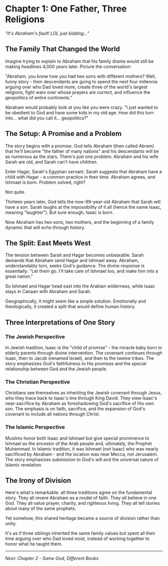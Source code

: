 # Chapter 1: One Father, Three Religions

*"It's Abraham's fault! LOL just kidding..."*

## The Family That Changed the World

Imagine trying to explain to Abraham that his family drama would still be making headlines 4,000 years later. Picture the conversation:

"Abraham, you know how you had two sons with different mothers? Well, funny story - their descendants are going to spend the next four millennia arguing over who Dad loved more, create three of the world's largest religions, fight wars over whose prayers are correct, and influence the geopolitics of entire continents."

Abraham would probably look at you like you were crazy. "I just wanted to be obedient to God and have some kids in my old age. How did this turn into... what did you call it... geopolitics?"

## The Setup: A Promise and a Problem

The story begins with a promise. God tells Abraham (then called Abram) that he'll become "the father of many nations" and his descendants will be as numerous as the stars. There's just one problem: Abraham and his wife Sarah are old, and Sarah can't have children.

Enter Hagar, Sarah's Egyptian servant. Sarah suggests that Abraham have a child with Hagar - a common practice in their time. Abraham agrees, and Ishmael is born. Problem solved, right?

Not quite.

Thirteen years later, God tells the now-99-year-old Abraham that Sarah will have a son. Sarah laughs at the impossibility of it all (hence the name Isaac, meaning "laughter"). But sure enough, Isaac is born.

Now Abraham has two sons, two mothers, and the beginning of a family dynamic that will echo through history.

## The Split: East Meets West

The tension between Sarah and Hagar becomes unbearable. Sarah demands that Abraham send Hagar and Ishmael away. Abraham, understandably torn, seeks God's guidance. The divine response is essentially: "Let them go. I'll take care of Ishmael too, and make him into a great nation."

So Ishmael and Hagar head east into the Arabian wilderness, while Isaac stays in Canaan with Abraham and Sarah.

Geographically, it might seem like a simple solution. Emotionally and theologically, it created a split that would define human history.

## Three Interpretations of One Story

### The Jewish Perspective
In Jewish tradition, Isaac is the "child of promise" - the miracle baby born to elderly parents through divine intervention. The covenant continues through Isaac, then to Jacob (renamed Israel), and then to the twelve tribes. The story emphasizes God's faithfulness to His promises and the special relationship between God and the Jewish people.

### The Christian Perspective
Christians see themselves as inheriting the Jewish covenant through Jesus, who they trace back to Isaac's line through King David. They view Isaac's near-sacrifice by Abraham as foreshadowing God's sacrifice of His own son. The emphasis is on faith, sacrifice, and the expansion of God's covenant to include all nations through Christ.

### The Islamic Perspective
Muslims honor both Isaac and Ishmael but give special prominence to Ishmael as the ancestor of the Arab people and, ultimately, the Prophet Muhammad. In Islamic tradition, it was Ishmael (not Isaac) who was nearly sacrificed by Abraham - and the location was near Mecca, not Jerusalem. The story emphasizes submission to God's will and the universal nature of Islamic revelation.

## The Irony of Division

Here's what's remarkable: all three traditions agree on the fundamental story. They all revere Abraham as a model of faith. They all believe in one God. They all value prayer, charity, and righteous living. They all tell stories about many of the same prophets.

Yet somehow, this shared heritage became a source of division rather than unity.

It's as if three siblings inherited the same family values but spent all their time arguing over who Dad loved most, instead of working together to honor what he taught them.

---

*Next: Chapter 2 - Same God, Different Books*